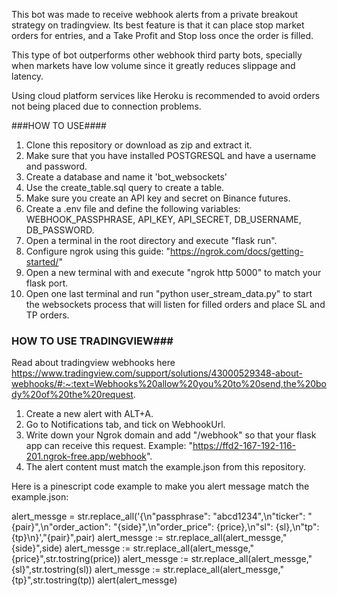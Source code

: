 This bot was made to receive webhook alerts from a private breakout strategy on tradingview. Its best feature is that it can place stop market orders for entries, and a Take Profit and Stop loss once the order is filled.

This type of bot outperforms other webhook third party bots, specially when markets have low volume since it greatly reduces slippage and latency.

Using cloud platform services like Heroku is recommended to avoid orders not being placed due to connection problems.

###HOW TO USE####
1. Clone this repository or download as zip and extract it.
2. Make sure that you have installed POSTGRESQL and have a username and password.
3. Create a database and name it 'bot_websockets'
4. Use the create_table.sql query to create a table.
5. Make sure you create an API key and secret on Binance futures.
6. Create a .env file and define the following variables: WEBHOOK_PASSPHRASE, API_KEY, API_SECRET, DB_USERNAME, DB_PASSWORD.
7. Open a terminal in the root directory and execute "flask run".
8. Configure ngrok using this guide: "https://ngrok.com/docs/getting-started/"
9. Open a new terminal with and execute "ngrok http 5000" to match your flask port.
10. Open one last terminal and run "python user_stream_data.py" to start the websockets process that will listen for filled orders and place SL and TP orders.

### HOW TO USE TRADINGVIEW###
Read about tradingview webhooks here https://www.tradingview.com/support/solutions/43000529348-about-webhooks/#:~:text=Webhooks%20allow%20you%20to%20send,the%20body%20of%20the%20request.
1. Create a new alert with ALT+A.
2. Go to Notifications tab, and tick on WebhookUrl.
3. Write down your Ngrok domain and add "/webhook" so that your flask app can receive this request. Example: "https://ffd2-167-192-116-201.ngrok-free.app/webhook".
4. The alert content must match the example.json from this repository. 

Here is a pinescript code example to make you alert message match the example.json:

alert_messge = str.replace_all('{\n\"passphrase\": \"abcd1234\",\n\"ticker\": \"{pair}\",\n\"order_action\": \"{side}",\n\"order_price\": {price},\n\"sl\": {sl},\n\"tp\": {tp}\n}',"{pair}",pair)
    alert_messge := str.replace_all(alert_messge,"{side}",side)
    alert_messge := str.replace_all(alert_messge,"{price}",str.tostring(price))
    alert_messge := str.replace_all(alert_messge,"{sl}",str.tostring(sl))
    alert_messge := str.replace_all(alert_messge,"{tp}",str.tostring(tp))
    alert(alert_messge)
